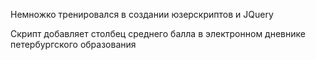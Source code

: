 Немножко тренировался в создании юзерскриптов и JQuery

Скрипт добавляет столбец среднего балла в электронном дневнике петербургского образования